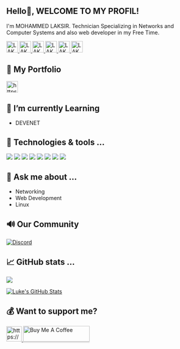 
## Hello👋, WELCOME TO MY PROFIL!
I'm MOHAMMED LAKSIR. Technician Specializing in Networks and Computer Systems and also web developer in my Free Time.

<a href="https://twitter.com/LaksirMed" target="_blank">
  <img alt="LAKSIR MOHAMMED | Twitter" height="30px" src="https://img.shields.io/badge/Twitter-1DA1F2?style=for-the-badge&logo=twitter&logoColor=white" />
</a>
<a href="https://github.com/simm36465" target="_blank">
  <img alt="LAKSIR MOHAMMED | LinkedIn" height="30px" src="https://img.shields.io/badge/GitHub-100000?style=for-the-badge&logo=github&logoColor=white" />
</a>
<a href="https://www.linkedin.com/in/mohamed-laksir-402a96158" target="_blank">
  <img alt="LAKSIR MOHAMMED | LinkedIn" height="30px" src="https://img.shields.io/badge/LinkedIn-0077B5?style=for-the-badge&logo=linkedin&logoColor=white" />
</a>
<a href="https://www.youtube.com/channel/UCUEpo8cTIDQkVcdBBRoWjiw" target="_blank">
  <img alt="LAKSIR MOHAMMED | LinkedIn" height="30px" src="https://img.shields.io/badge/YouTube-FF0000?style=for-the-badge&logo=youtube&logoColor=white" />
</a>
<a href="https://www.facebook.com/simm36465" target="_blank">
  <img alt="LAKSIR MOHAMMED | Facebook" height="30px" src="https://img.shields.io/badge/Facebook-1877F2?style=for-the-badge&logo=facebook&logoColor=white" />
</a>
<a href="https://www.facebook.com/simm36465" target="_blank">
  <img alt="LAKSIR MOHAMMED | Facebook" height="30px" src="https://img.shields.io/badge/Instagram-E4405F?style=for-the-badge&logo=instagram&logoColor=white" />
</a>

## 👦 My Portfolio
<a href="http://mohammed-laksir.ml" target="_blank">
  <img alt="https://dr.ph4nt0m.me | Website" height="30px" src="https://img.shields.io/website?logo=google-chrome&url=http://mohammed-laksir.ml&label=my%20portfolio" />
</a>

## 📝 I’m currently Learning 
 - DEVENET 

## 🔧 Technologies & tools ...

![](https://img.shields.io/badge/Windows-0078D6?style=for-the-badge&logo=windows&logoColor=white)
![](https://img.shields.io/badge/OS-Linux-informational?style=for-the-badge&logo=Linux&logoColor=white&color=6e33ba)
![](https://img.shields.io/badge/Editor-VSCode-informational?style=for-the-badge&logo=visual-studio-code&logoColor=white&color=6e33ba)
![](https://img.shields.io/badge/Bootstrap-563D7C?style=for-the-badge&logo=bootstrap&logoColor=white)
![](https://img.shields.io/badge/JavaScript-F7DF1E?style=for-the-badge&logo=javascript&logoColor=black)
![](https://img.shields.io/badge/HTML5-E34F26?style=for-the-badge&logo=html5&logoColor=white)
![](https://img.shields.io/badge/CSS3-1572B6?style=for-the-badge&logo=css3&logoColor=white)
![](https://img.shields.io/badge/PHP-777BB4?style=for-the-badge&logo=php&logoColor=white)


## 💬 Ask me about ...

- Networking
- Web Development
- Linux

## 🔊 Our Community
[![Discord](https://img.shields.io/discord/715995937272627220.svg?label=&logo=discord&logoColor=ffffff&color=7389D8&labelColor=6A7EC2)](https://discord.gg/3rhJRkF)

## 📈 GitHub stats ...

<p>
  <a href="https://github.com/simm36465">
    <img align="center" src="https://github-readme-stats.vercel.app/api/top-langs/?username=simm36465" />
  </a>
</p>
<p>
  <a href="https://github.com/simm36465">
    <img align="center" src="https://github-readme-stats.vercel.app/api?username=simm36465" alt="Luke's GitHub Stats" />
  </a>
</p>

## 💰 Want to support me?

<a href="https://ko-fi.com/mohammedlaksir" target="_blank">
  <img alt="https://ko-fi.com/mohammedlaksir | Ko-Fi" src="https://www.ko-fi.com/img/githubbutton_sm.svg" height="40px;"/>
</a>
<a href="https://www.buymeacoffee.com/MohammedLaksir" target="_blank"><img src="https://www.buymeacoffee.com/assets/img/custom_images/orange_img.png" alt="Buy Me A Coffee" style="height: 41px !important;width: 174px !important;box-shadow: 0px 3px 2px 0px rgba(190, 190, 190, 0.5) !important;-webkit-box-shadow: 0px 3px 2px 0px rgba(190, 190, 190, 0.5) !important;" ></a>

